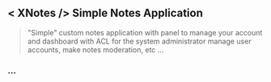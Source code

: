 ## < XNotes /> Simple Notes Application

> "Simple" custom notes application with panel to manage your account and dashboard with ACL for the system administrator manage user accounts, make notes moderation, etc ...

### ...